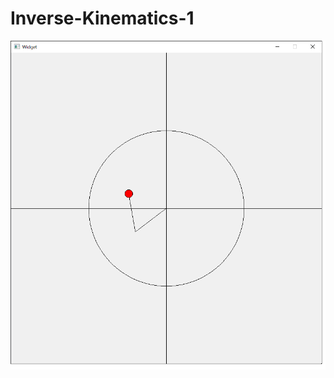 # Inverse-Kinematics-1
![image](https://github.com/kengsini250/Inverse-Kinematics-1/raw/main/pic.png)
